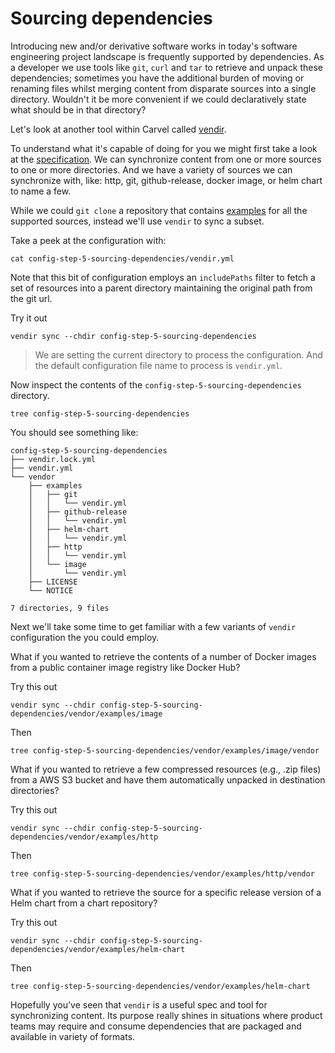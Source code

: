 # Sourcing dependencies

Introducing new and/or derivative software works in today's software engineering project landscape is frequently supported by dependencies.  As a developer we use tools like `git`, `curl` and `tar` to retrieve and unpack these dependencies; sometimes you have the additional burden of moving or renaming files whilst merging content from disparate sources into a single directory.  Wouldn't it be more convenient if we could declaratively state what should be in that directory?

Let's look at another tool within Carvel called [vendir](https://carvel.dev/vendir/).

To understand what it's capable of doing for you we might first take a look at the [specification](https://carvel.dev/vendir/docs/latest/vendir-spec/).  We can synchronize content from one or more sources to one or more directories.  And we have a variety of sources we can synchronize with, like: http, git, github-release, docker image, or helm chart to name a few.

While we could `git clone` a repository that contains [examples](https://github.com/vmware-tanzu/carvel-vendir/tree/develop/examples) for all the supported sources, instead we'll use `vendir` to sync a subset.

Take a peek at the configuration with:

```execute
cat config-step-5-sourcing-dependencies/vendir.yml
```

Note that this bit of configuration employs an `includePaths` filter to fetch a set of resources into a parent directory maintaining the original path from the git url.

Try it out

```execute
vendir sync --chdir config-step-5-sourcing-dependencies
```
> We are setting the current directory to process the configuration.  And the default configuration file name to process is `vendir.yml`.

Now inspect the contents of the `config-step-5-sourcing-dependencies` directory.

```execute
tree config-step-5-sourcing-dependencies
```

You should see something like:

```
config-step-5-sourcing-dependencies
├── vendir.lock.yml
├── vendir.yml
└── vendor
    ├── examples
    │   ├── git
    │   │   └── vendir.yml
    │   ├── github-release
    │   │   └── vendir.yml
    │   ├── helm-chart
    │   │   └── vendir.yml
    │   ├── http
    │   │   └── vendir.yml
    │   └── image
    │       └── vendir.yml
    ├── LICENSE
    └── NOTICE

7 directories, 9 files
```

Next we'll take some time to get familiar with a few variants of `vendir` configuration the you could employ.

What if you wanted to retrieve the contents of a number of Docker images from a public container image registry like Docker Hub?

Try this out

```execute
vendir sync --chdir config-step-5-sourcing-dependencies/vendor/examples/image
```

Then

```execute
tree config-step-5-sourcing-dependencies/vendor/examples/image/vendor
```

What if you wanted to retrieve a few compressed resources (e.g., .zip files) from a AWS S3 bucket and have them automatically unpacked in destination directories?

Try this out

```execute
vendir sync --chdir config-step-5-sourcing-dependencies/vendor/examples/http
```

Then

```execute
tree config-step-5-sourcing-dependencies/vendor/examples/http/vendor
```

What if you wanted to retrieve the source for a specific release version of a Helm chart from a chart repository?

Try this out

```execute
vendir sync --chdir config-step-5-sourcing-dependencies/vendor/examples/helm-chart
```

Then

```execute
tree config-step-5-sourcing-dependencies/vendor/examples/helm-chart
```

Hopefully you've seen that `vendir` is a useful spec and tool for synchronizing content.  Its purpose really shines in situations where product teams may require and consume dependencies that are packaged and available in variety of formats.